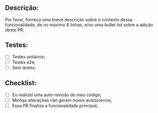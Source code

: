 ## Descrição:

Por favor, forneça uma breve descrição sobre o contexto dessa funcionalidade, de no
máximo 8 linhas, e/ou uma bullet list sobre a adição deste PR;

## Testes:

- [ ] Testes unitários;
- [ ] Testes e2e;
- [ ] Sem testes;

## Checklist:

- [ ] Eu realizei uma auto-revisão do meu código;
- [ ] Minhas alterações não geram novos avisos/erros;
- [ ] Essa PR finaliza a funcionalidade principal;
